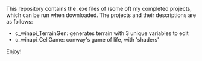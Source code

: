This repository contains the .exe files of (some of) my completed projects, which can be run when downloaded. The projects and their descriptions are as follows:
- c_winapi_TerrainGen: generates terrain with 3 unique variables to edit
- c_winapi_CellGame: conway's game of life, with 'shaders'

Enjoy!
